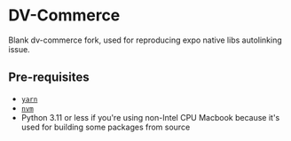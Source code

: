 # DV-Commerce

Blank dv-commerce fork, used for reproducing expo native libs autolinking issue.

## Pre-requisites

- [`yarn`](https://classic.yarnpkg.com/lang/en/)
- [`nvm`](https://github.com/nvm-sh/nvm)
- Python 3.11 or less if you're using non-Intel CPU Macbook because it's used for building some packages from source
